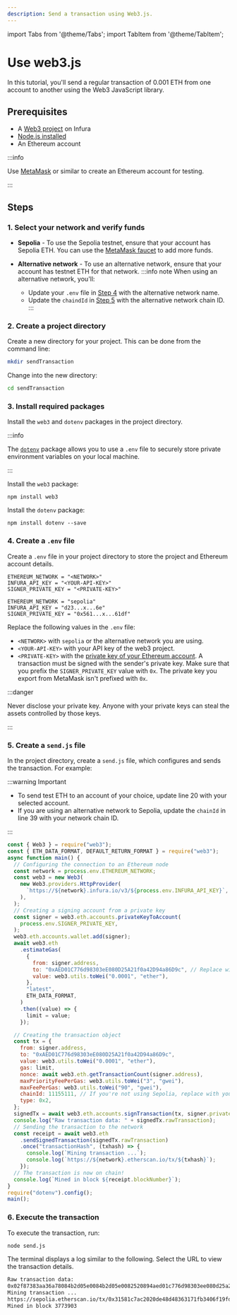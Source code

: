 ```yaml
---
description: Send a transaction using Web3.js.
---
```


import Tabs from '@theme/Tabs';
import TabItem from '@theme/TabItem';

# Use web3.js

In this tutorial, you'll send a regular transaction of 0.001 ETH from one account to another using the Web3 JavaScript library.

## Prerequisites

- A [Web3 project](../../../get-started/infura.md) on Infura
- [Node.js installed](https://nodejs.org/en/download/)
- An Ethereum account

:::info

Use [MetaMask](https://metamask.io) or similar to create an Ethereum account for testing.

:::

## Steps

### 1. Select your network and verify funds

- **Sepolia** - To use the Sepolia testnet, ensure that your account has Sepolia ETH.
  You can use the [MetaMask faucet](/developer-tools/faucet) to add more funds.
- **Alternative network** - To use an alternative network, ensure that your account has testnet ETH for that network.
  :::info note
  When using an alternative network, you'll:

  - Update your `.env` file in [Step 4](#4-create-a-env-file) with the alternative network name.
  - Update the `chaindId` in [Step 5](#5-create-a-sendjs-file) with the alternative network chain ID.
  :::

### 2. Create a project directory

Create a new directory for your project. This can be done from the command line:

```bash
mkdir sendTransaction
```

Change into the new directory:

```bash
cd sendTransaction
```

### 3. Install required packages

Install the `web3` and `dotenv` packages in the project directory.

:::info

The [`dotenv`](../../../how-to/javascript-dotenv.md) package allows you to use a `.env` file to securely store private environment variables on your local machine.

:::

Install the `web3` package:

```
npm install web3
```

Install the `dotenv` package:

```
npm install dotenv --save
```

### 4. Create a `.env` file

Create a `.env` file in your project directory to store the project and Ethereum account details.

<Tabs>
  <TabItem value="Syntax" label="Syntax" default>

```text title=".env"
ETHEREUM_NETWORK = "<NETWORK>"
INFURA_API_KEY = "<YOUR-API-KEY>"
SIGNER_PRIVATE_KEY = "<PRIVATE-KEY>"
```

</TabItem>
<TabItem value="Example" label="Example" default>

```text title=".env"
ETHEREUM_NETWORK = "sepolia"
INFURA_API_KEY = "d23...x...6e"
SIGNER_PRIVATE_KEY = "0x561...x...61df"
```

</TabItem>
</Tabs>

Replace the following values in the `.env` file:

- `<NETWORK>` with `sepolia` or the alternative network you are using.
- `<YOUR-API-KEY>` with your API key of the web3 project.
- `<PRIVATE-KEY>` with the [private key of your Ethereum account](https://metamask.zendesk.com/hc/en-us/articles/360015289632-How-to-Export-an-Account-Private-Key). A transaction must be signed with the sender's private key. Make sure that you prefix the `SIGNER_PRIVATE_KEY` value with `0x`. The private key you export from MetaMask isn't prefixed with `0x`.

:::danger

Never disclose your private key. Anyone with your private keys can steal the assets controlled by those keys.

:::

### 5. Create a `send.js` file

In the project directory, create a `send.js` file, which configures and sends the transaction.
For example:

:::warning Important

- To send test ETH to an account of your choice, update line 20 with your selected account.
- If you are using an alternative network to Sepolia, update the `chainId` in line 39 with your
  network chain ID.

:::

```javascript title="send.js" showLineNumbers {20,39}
const { Web3 } = require("web3");
const { ETH_DATA_FORMAT, DEFAULT_RETURN_FORMAT } = require("web3");
async function main() {
  // Configuring the connection to an Ethereum node
  const network = process.env.ETHEREUM_NETWORK;
  const web3 = new Web3(
    new Web3.providers.HttpProvider(
      `https://${network}.infura.io/v3/${process.env.INFURA_API_KEY}`,
    ),
  );
  // Creating a signing account from a private key
  const signer = web3.eth.accounts.privateKeyToAccount(
    process.env.SIGNER_PRIVATE_KEY,
  );
  web3.eth.accounts.wallet.add(signer);
  await web3.eth
    .estimateGas(
      {
        from: signer.address,
        to: "0xAED01C776d98303eE080D25A21f0a42D94a86D9c", // Replace with your selected account
        value: web3.utils.toWei("0.0001", "ether"),
      },
      "latest",
      ETH_DATA_FORMAT,
    )
    .then((value) => {
      limit = value;
    });

  // Creating the transaction object
  const tx = {
    from: signer.address,
    to: "0xAED01C776d98303eE080D25A21f0a42D94a86D9c",
    value: web3.utils.toWei("0.0001", "ether"),
    gas: limit,
    nonce: await web3.eth.getTransactionCount(signer.address),
    maxPriorityFeePerGas: web3.utils.toWei("3", "gwei"),
    maxFeePerGas: web3.utils.toWei("90", "gwei"),
    chainId: 11155111, // If you're not using Sepolia, replace with your network chain ID
    type: 0x2,
  };
  signedTx = await web3.eth.accounts.signTransaction(tx, signer.privateKey);
  console.log("Raw transaction data: " + signedTx.rawTransaction);
  // Sending the transaction to the network
  const receipt = await web3.eth
    .sendSignedTransaction(signedTx.rawTransaction)
    .once("transactionHash", (txhash) => {
      console.log(`Mining transaction ...`);
      console.log(`https://${network}.etherscan.io/tx/${txhash}`);
    });
  // The transaction is now on chain!
  console.log(`Mined in block ${receipt.blockNumber}`);
}
require("dotenv").config();
main();
```

### 6. Execute the transaction

To execute the transaction, run:

```bash
node send.js
```

The terminal displays a log similar to the following. Select the URL to view the transaction details.

```bash
Raw transaction data:
0x02f87383aa36a78084b2d05e0084b2d05e0082520894aed01c776d98303ee080d25a21f0a42d94a86d9c865af3107a400080c080a058b88e1e01517ecaab0349f838aa07cbc90297679b2bbf2f48fa6f53b02ae358a00564373fe50e923d87f1da8d7805533c71cf81af32d66b3b2f45e972e4896fde
Mining transaction ...
https://sepolia.etherscan.io/tx/0x31581c7ac2020de48d48363171fb3406f19fd14e67575695dafba51295959049
Mined in block 3773903
```

